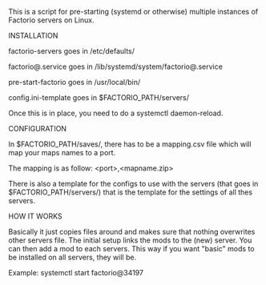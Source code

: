 This is a script for pre-starting (systemd or otherwise) multiple instances of Factorio servers on Linux.

INSTALLATION

factorio-servers goes in /etc/defaults/

factorio@.service goes in /lib/systemd/system/factorio@.service

pre-start-factorio goes in /usr/local/bin/

config.ini-template goes in $FACTORIO_PATH/servers/

Once this is in place, you need to do a systemctl daemon-reload.

CONFIGURATION

In $FACTORIO_PATH/saves/, there has to be a mapping.csv file which will map your maps names to a port.

The mapping is as follow: \<port\>,\<mapname.zip\>


There is also a template for the configs to use with the servers (that goes in $FACTORIO_PATH/servers/) that is the template for the settings of all thes servers.


HOW IT WORKS

Basically it just copies files around and makes sure that nothing overwrites other servers file. The initial setup links the mods to the (new) server. You can then add a mod to each servers. This way if you want "basic" mods to be installed on all servers, they will be.

Example: systemctl start factorio@34197
